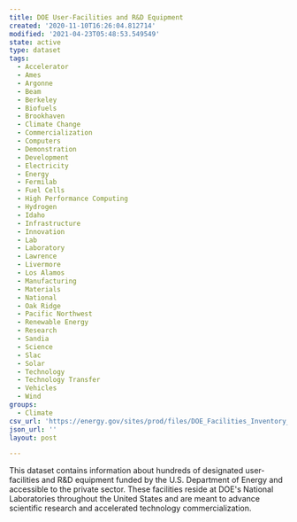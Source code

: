 ```yaml
---
title: DOE User-Facilities and R&D Equipment
created: '2020-11-10T16:26:04.812714'
modified: '2021-04-23T05:48:53.549549'
state: active
type: dataset
tags:
  - Accelerator
  - Ames
  - Argonne
  - Beam
  - Berkeley
  - Biofuels
  - Brookhaven
  - Climate Change
  - Commercialization
  - Computers
  - Demonstration
  - Development
  - Electricity
  - Energy
  - Fermilab
  - Fuel Cells
  - High Performance Computing
  - Hydrogen
  - Idaho
  - Infrastructure
  - Innovation
  - Lab
  - Laboratory
  - Lawrence
  - Livermore
  - Los Alamos
  - Manufacturing
  - Materials
  - National
  - Oak Ridge
  - Pacific Northwest
  - Renewable Energy
  - Research
  - Sandia
  - Science
  - Slac
  - Solar
  - Technology
  - Technology Transfer
  - Vehicles
  - Wind
groups:
  - Climate
csv_url: 'https://energy.gov/sites/prod/files/DOE_Facilities_Inventory_2014_16_06.csv'
json_url: ''
layout: post

---
```

This dataset contains information about hundreds of designated user-facilities and R&D equipment funded by the U.S. Department of Energy and accessible to the private sector. These facilities reside at DOE's National Laboratories throughout the United States and are meant to advance scientific research and accelerated technology commercialization.
